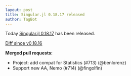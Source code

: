 ```yaml
---
layout: post
title: Singular.jl 0.18.17 released
author: TagBot
---
```


Today [Singular.jl 0.18.17](https://github.com/oscar-system/Singular.jl/releases/tag/v0.18.17) has
been released.

[Diff since v0.18.16](https://github.com/oscar-system/Singular.jl/compare/v0.18.16...v0.18.17)


**Merged pull requests:**
- Project: add compat for Statistics (#713) (@benlorenz)
- Support new AA, Nemo (#714) (@fingolfin)
